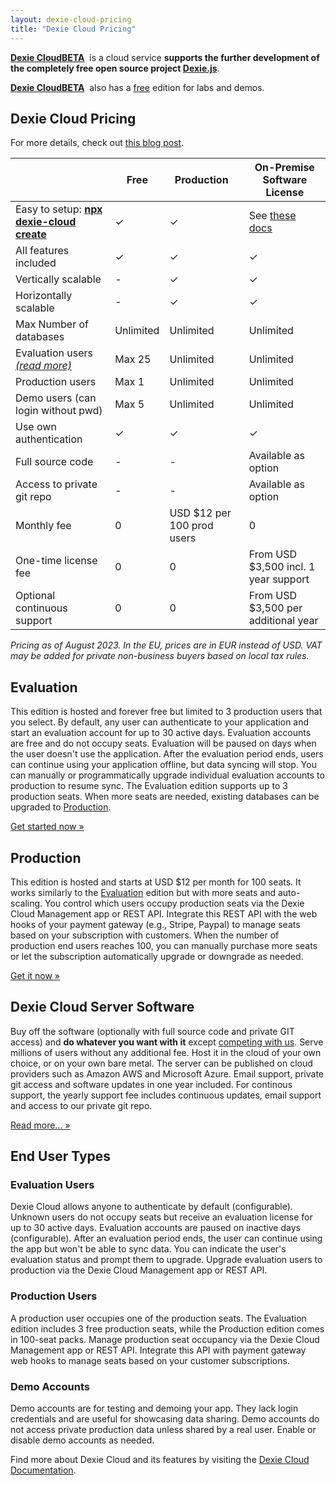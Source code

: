 ```yaml
---
layout: dexie-cloud-pricing
title: "Dexie Cloud Pricing"
---
```


**[Dexie Cloud](/cloud/)**<a href="/cloud/" class="beta" style="font-weight: bold;">BETA</a>&nbsp; is a cloud service **supports the further development of the completely free open source project [Dexie.js](https://github.com/dexie/Dexie.js)**.

**[Dexie Cloud](/cloud/)**<a href="/cloud/" class="beta" style="font-weight: bold;">BETA</a>&nbsp; also has a [free](#evaluation) edition for labs and demos.

## Dexie Cloud Pricing

For more details, check out [this blog post](https://medium.com/dexie-js/dexie-cloud-subscription-model-cbf9a709ce7).

|                                                                                                                                             | Free      | Production &nbsp;          | On-Premise Software License             |
| ------------------------------------------------------------------------------------------------------------------------------------------- | --------- | -------------------------- | --------------------------------------- |
| Easy to setup: **[npx dexie-cloud create](/cloud/#getting-started)**                                                                        | &#10003;  | &#10003;                   | See [these docs](docs/premium-software) |
| All features included                                                                                                                       | &#10003;  | &#10003;                   | &#10003;                                |
| Vertically scalable                                                                                                                         | -         | &#10003;                   | &#10003;                                |
| Horizontally scalable                                                                                                                       | -         | &#10003;                   | &#10003;                                |
| Max Number of databases                                                                                                                     | Unlimited | Unlimited                  | Unlimited                               |
| Evaluation users <a href="https://medium.com/dexie-js/dexie-cloud-subscription-model-cbf9a709ce7#768b" target="blog"><i>(read more)</i></a> | Max 25    | Unlimited                  | Unlimited                               |
| Production users                                                                                                                             | Max 1     | Unlimited                  | Unlimited                               |
| Demo users (can login without pwd)                                                                                                          | Max 5     | Unlimited                  | Unlimited                               |
| Use own authentication                                                                                                                      | &#10003;  | &#10003;                   | &#10003;                                |
| Full source code                                                                                                                            | -         | -                          | Available as option                     |
| Access to private git repo                                                                                                                  | -         | -                          | Available as option                     |
| Monthly fee                                                                                                                                 | 0         | USD $12 per 100 prod users | 0                                       |
| One-time license fee                                                                                                                        | 0         | 0                          | From USD $3,500 incl. 1 year support    |
| Optional continuous support                                                                                                                  | 0         | 0                          | From USD $3,500 per additional year     |

_Pricing as of August 2023. In the EU, prices are in EUR instead of USD. VAT may be added for private non-business buyers based on local tax rules._

## Evaluation

This edition is hosted and forever free but limited to 3 production users that you select. By default, any user can authenticate to your application and start an evaluation account for up to 30 active days. Evaluation accounts are free and do not occupy seats. Evaluation will be paused on days when the user doesn't use the application. After the evaluation period ends, users can continue using your application offline, but data syncing will stop. You can manually or programmatically upgrade individual evaluation accounts to production to resume sync. The Evaluation edition supports up to 3 production seats. When more seats are needed, existing databases can be upgraded to [Production](#production).

<a class='btn btn-success' href='/cloud/#getting-started' role='button'>Get started now &raquo;</a>

## Production

This edition is hosted and starts at USD $12 per month for 100 seats. It works similarly to the [Evaluation](#evaluation) edition but with more seats and auto-scaling. You control which users occupy production seats via the Dexie Cloud Management app or REST API. Integrate this REST API with the web hooks of your payment gateway (e.g., Stripe, Paypal) to manage seats based on your subscription with customers. When the number of production end users reaches 100, you can manually purchase more seats or let the subscription automatically upgrade or downgrade as needed.

<a class='btn btn-success' href='/cloud/purchase/production' role='button'>Get it now &raquo;</a>

## Dexie Cloud Server Software

Buy off the software (optionally with full source code and private GIT access) and **do whatever you want with it** except [competing with us](server-software-license-terms). Serve millions of users without any additional fee. Host it in the cloud of your own choice, or on your own bare metal. The server can be published on cloud providers such as Amazon AWS and Microsoft Azure. Email support, private git access and software updates in one year included. For continous support, the yearly support fee includes continuous updates, email support and access to our private git repo.

<a class='btn btn-primary' href='/cloud/docs/premium-software' role='button'>Read more... &raquo;</a>

<!-- <a class='btn btn-success' href='/cloud/purchase/software' role='button'>Get it now &raquo;</a> -->


## End User Types

### Evaluation Users

Dexie Cloud allows anyone to authenticate by default (configurable). Unknown users do not occupy seats but receive an evaluation license for up to 30 active days. Evaluation accounts are paused on inactive days (configurable). After an evaluation period ends, the user can continue using the app but won't be able to sync data. You can indicate the user's evaluation status and prompt them to upgrade. Upgrade evaluation users to production via the Dexie Cloud Management app or REST API.

### Production Users

A production user occupies one of the production seats. The Evaluation edition includes 3 free production seats, while the Production edition comes in 100-seat packs. Manage production seat occupancy via the Dexie Cloud Management app or REST API. Integrate this API with payment gateway web hooks to manage seats based on your customer subscriptions.

### Demo Accounts

Demo accounts are for testing and demoing your app. They lack login credentials and are useful for showcasing data sharing. Demo accounts do not access private production data unless shared by a real user. Enable or disable demo accounts as needed.

Find more about Dexie Cloud and its features by visiting the [Dexie Cloud Documentation](/cloud/docs/).

<br/><br/><br/><br/><br/><br/><br/><br/><br/><br/><br/><br/><br/><br/>
